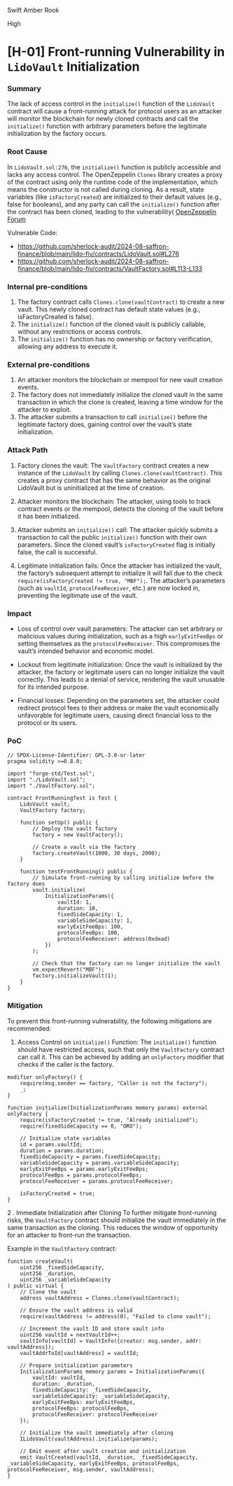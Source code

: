 Swift Amber Rook

High

# [H-01] Front-running Vulnerability in `LidoVault` Initialization

### Summary

The lack of access control in the `initialize()` function of the `LidoVault` contract will cause a front-running attack for protocol users as an attacker will monitor the blockchain for newly cloned contracts and call the `initialize()` function with arbitrary parameters before the legitimate initialization by the factory occurs.

### Root Cause

In `LidoVault.sol:276`, the `initialize()` function is publicly accessible and lacks any access control. The OpenZeppelin `Clones` library creates a proxy of the contract using only the runtime code of the implementation, which means the constructor is not called during cloning. As a result, state variables (like `isFactoryCreated`) are initialized to their default values (e.g., false for booleans), and any party can call the `initialize()` function after the contract has been cloned, leading to the vulnerability​(
[OpenZeppelin Forum](https://forum.openzeppelin.com/t/initializing-inherited-private-immutable-variables-when-cloning-a-contract/36068/7)

Vulnerable Code:
* https://github.com/sherlock-audit/2024-08-saffron-finance/blob/main/lido-fiv/contracts/LidoVault.sol#L276
* https://github.com/sherlock-audit/2024-08-saffron-finance/blob/main/lido-fiv/contracts/VaultFactory.sol#L113-L133

### Internal pre-conditions

1. The factory contract calls `Clones.clone(vaultContract)` to create a new vault. This newly cloned contract has default state values (e.g., isFactoryCreated is false).
2. The `initialize()` function of the cloned vault is publicly callable, without any restrictions or access controls.
3. The `initialize()` function has no ownership or factory verification, allowing any address to execute it.

### External pre-conditions

1. An attacker monitors the blockchain or mempool for new vault creation events.
2. The factory does not immediately initialize the cloned vault in the same transaction in which the clone is created, leaving a time window for the attacker to exploit.
3. The attacker submits a transaction to call `initialize()` before the legitimate factory does, gaining control over the vault’s state initialization.

### Attack Path

1. Factory clones the vault: The `VaultFactory` contract creates a new instance of the `LidoVault` by calling `Clones.clone(vaultContract)`. This creates a proxy contract that has the same behavior as the original LidoVault but is uninitialized at the time of creation.

2. Attacker monitors the blockchain: The attacker, using tools to track contract events or the mempool, detects the cloning of the vault before it has been initialized.

3. Attacker submits an `initialize()` call: The attacker quickly submits a transaction to call the public `initialize()` function with their own parameters. Since the cloned vault’s `isFactoryCreated` flag is initially false, the call is successful.

4. Legitimate initialization fails: Once the attacker has initialized the vault, the factory’s subsequent attempt to initialize it will fail due to the check `require(isFactoryCreated != true, "MBF");`. The attacker’s parameters (such as `vaultId`, `protocolFeeReceiver`, etc.) are now locked in, preventing the legitimate use of the vault.

### Impact

* Loss of control over vault parameters: The attacker can set arbitrary or malicious values during initialization, such as a high `earlyExitFeeBps` or setting themselves as the `protocolFeeReceiver`. This compromises the vault’s intended behavior and economic model.

* Lockout from legitimate initialization: Once the vault is initialized by the attacker, the factory or legitimate users can no longer initialize the vault correctly. This leads to a denial of service, rendering the vault unusable for its intended purpose.

* Financial losses: Depending on the parameters set, the attacker could redirect protocol fees to their address or make the vault economically unfavorable for legitimate users, causing direct financial loss to the protocol or its users.

### PoC

```solidity
// SPDX-License-Identifier: GPL-3.0-or-later
pragma solidity >=0.8.0;

import "forge-std/Test.sol";
import "./LidoVault.sol";
import "./VaultFactory.sol";

contract FrontRunningTest is Test {
    LidoVault vault;
    VaultFactory factory;

    function setUp() public {
        // Deploy the vault factory
        factory = new VaultFactory();

        // Create a vault via the factory
        factory.createVault(1000, 30 days, 2000);
    }

    function testFrontRunning() public {
        // Simulate front-running by calling initialize before the factory does
        vault.initialize(
            InitializationParams({
                vaultId: 1,
                duration: 10,
                fixedSideCapacity: 1,
                variableSideCapacity: 1,
                earlyExitFeeBps: 100,
                protocolFeeBps: 100,
                protocolFeeReceiver: address(0xdead)
            })
        );
        
        // Check that the factory can no longer initialize the vault
        vm.expectRevert("MBF");
        factory.initializeVault(1);
    }
}

```

### Mitigation

To prevent this front-running vulnerability, the following mitigations are recommended:

1. Access Control on `initialize()` Function:
The `initialize()` function should have restricted access, such that only the `VaultFactory` contract can call it. This can be achieved by adding an `onlyFactory` modifier that checks if the caller is the factory.

```solidity
modifier onlyFactory() {
    require(msg.sender == factory, "Caller is not the factory");
    _;
}

function initialize(InitializationParams memory params) external onlyFactory {
    require(isFactoryCreated != true, "Already initialized");
    require(fixedSideCapacity == 0, "ORO");

    // Initialize state variables
    id = params.vaultId;
    duration = params.duration;
    fixedSideCapacity = params.fixedSideCapacity;
    variableSideCapacity = params.variableSideCapacity;
    earlyExitFeeBps = params.earlyExitFeeBps;
    protocolFeeBps = params.protocolFeeBps;
    protocolFeeReceiver = params.protocolFeeReceiver;

    isFactoryCreated = true;
}

```

2 . Immediate Initialization after Cloning
To further mitigate front-running risks, the `VaultFactory` contract should initialize the vault immediately in the same transaction as the cloning. This reduces the window of opportunity for an attacker to front-run the transaction.

Example in the `VaultFactory` contract:
```solidity
function createVault(
    uint256 _fixedSideCapacity,
    uint256 _duration,
    uint256 _variableSideCapacity
) public virtual {
    // Clone the vault
    address vaultAddress = Clones.clone(vaultContract);

    // Ensure the vault address is valid
    require(vaultAddress != address(0), "Failed to clone vault");

    // Increment the vault ID and store vault info
    uint256 vaultId = nextVaultId++;
    vaultInfo[vaultId] = VaultInfo({creator: msg.sender, addr: vaultAddress});
    vaultAddrToId[vaultAddress] = vaultId;

    // Prepare initialization parameters
    InitializationParams memory params = InitializationParams({
        vaultId: vaultId,
        duration: _duration,
        fixedSideCapacity: _fixedSideCapacity,
        variableSideCapacity: _variableSideCapacity,
        earlyExitFeeBps: earlyExitFeeBps,
        protocolFeeBps: protocolFeeBps,
        protocolFeeReceiver: protocolFeeReceiver
    });

    // Initialize the vault immediately after cloning
    ILidoVault(vaultAddress).initialize(params);

    // Emit event after vault creation and initialization
    emit VaultCreated(vaultId, _duration, _fixedSideCapacity, _variableSideCapacity, earlyExitFeeBps, protocolFeeBps, protocolFeeReceiver, msg.sender, vaultAddress);
}

```